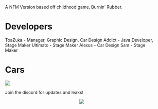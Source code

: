 A NFM Version based off childhood game, Burnin' Rubber.


# Developers

ToaZuka - Manager, Graphic Design, Car Design
Addict - Java Developer, Stage Maker
Ultimato - Stage Maker
Alexus - Car Design
Sam - Stage Maker


# Cars
 
<img src="https://i.imgur.com/RjGFIkw.png"/>




Join the discord for updates and leaks!
<p align="center">
 <a href="https://discord.gg/vSJ4XV2Nxd" target"blank_"><img src="https://img.shields.io/discord/815419423564759040?color=%237289da&label=Invite&logo=discord&logoColor=%237289da&style=flat-square"></a>
  
